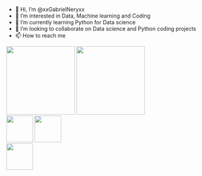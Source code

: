 
- 👋 Hi, I’m @xxGabrielNeryxx
- 👀 I’m interested in Data, Machine learning and Coding
- 🌱 I’m currently learning Python for Data science
- 💞️ I’m looking to collaborate on Data science and Python coding projects
- 📫 How to reach me 

<div>
  <img height="180em" src=https://github-readme-stats.vercel.app/api?username=xxGabrielNeryxx&show_icons=true&theme=onedark>
  <img height="180em" src=https://github-readme-stats.vercel.app/api/top-langs/?username=xxGabrielNeryxx&theme=onedark>
  <br>
  <img height="70em" src="https://cdn.jsdelivr.net/gh/devicons/devicon/icons/python/python-original-wordmark.svg" />
  <img height="70em" src="https://cdn.jsdelivr.net/gh/devicons/devicon/icons/jupyter/jupyter-original-wordmark.svg" />
  <br>
  <a href= "https://www.instagram.com/gabrielnery14/"><img height="70em" src=https://img.shields.io/badge/Instagram-E4405F?style=for-the-badge&logo=instagram&logoColor=white>
                 
<div>
